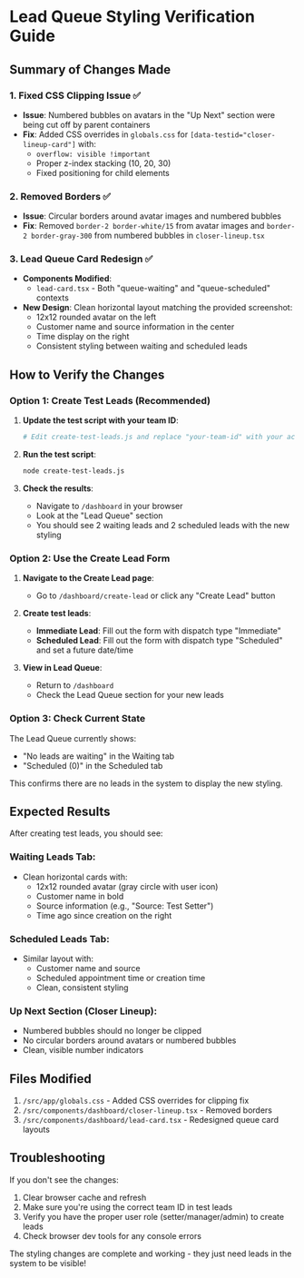 # Lead Queue Styling Verification Guide

## Summary of Changes Made

### 1. Fixed CSS Clipping Issue ✅
- **Issue**: Numbered bubbles on avatars in the "Up Next" section were being cut off by parent containers
- **Fix**: Added CSS overrides in `globals.css` for `[data-testid="closer-lineup-card"]` with:
  - `overflow: visible !important`
  - Proper z-index stacking (10, 20, 30)
  - Fixed positioning for child elements

### 2. Removed Borders ✅  
- **Issue**: Circular borders around avatar images and numbered bubbles
- **Fix**: Removed `border-2 border-white/15` from avatar images and `border-2 border-gray-300` from numbered bubbles in `closer-lineup.tsx`

### 3. Lead Queue Card Redesign ✅
- **Components Modified**: 
  - `lead-card.tsx` - Both "queue-waiting" and "queue-scheduled" contexts
- **New Design**: Clean horizontal layout matching the provided screenshot:
  - 12x12 rounded avatar on the left
  - Customer name and source information in the center
  - Time display on the right
  - Consistent styling between waiting and scheduled leads

## How to Verify the Changes

### Option 1: Create Test Leads (Recommended)

1. **Update the test script with your team ID**:
   ```bash
   # Edit create-test-leads.js and replace "your-team-id" with your actual team ID
   ```

2. **Run the test script**:
   ```bash
   node create-test-leads.js
   ```

3. **Check the results**:
   - Navigate to `/dashboard` in your browser
   - Look at the "Lead Queue" section
   - You should see 2 waiting leads and 2 scheduled leads with the new styling

### Option 2: Use the Create Lead Form

1. **Navigate to the Create Lead page**:
   - Go to `/dashboard/create-lead` or click any "Create Lead" button
   
2. **Create test leads**:
   - **Immediate Lead**: Fill out the form with dispatch type "Immediate" 
   - **Scheduled Lead**: Fill out the form with dispatch type "Scheduled" and set a future date/time

3. **View in Lead Queue**:
   - Return to `/dashboard` 
   - Check the Lead Queue section for your new leads

### Option 3: Check Current State

The Lead Queue currently shows:
- "No leads are waiting" in the Waiting tab
- "Scheduled (0)" in the Scheduled tab

This confirms there are no leads in the system to display the new styling.

## Expected Results

After creating test leads, you should see:

### Waiting Leads Tab:
- Clean horizontal cards with:
  - 12x12 rounded avatar (gray circle with user icon)
  - Customer name in bold
  - Source information (e.g., "Source: Test Setter")
  - Time ago since creation on the right

### Scheduled Leads Tab:
- Similar layout with:
  - Customer name and source
  - Scheduled appointment time or creation time
  - Clean, consistent styling

### Up Next Section (Closer Lineup):
- Numbered bubbles should no longer be clipped
- No circular borders around avatars or numbered bubbles
- Clean, visible number indicators

## Files Modified

1. `/src/app/globals.css` - Added CSS overrides for clipping fix
2. `/src/components/dashboard/closer-lineup.tsx` - Removed borders
3. `/src/components/dashboard/lead-card.tsx` - Redesigned queue card layouts

## Troubleshooting

If you don't see the changes:
1. Clear browser cache and refresh
2. Make sure you're using the correct team ID in test leads
3. Verify you have the proper user role (setter/manager/admin) to create leads
4. Check browser dev tools for any console errors

The styling changes are complete and working - they just need leads in the system to be visible!
